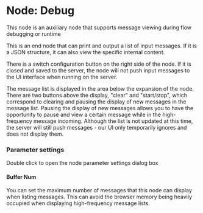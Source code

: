 Node: Debug
==

This node is an auxiliary node that supports message viewing during flow debugging or runtime




This is an end node that can print and output a list of input messages. If it is a JSON structure, it can also view the specific internal content.

There is a switch configuration button on the right side of the node. If it is closed and saved to the server, the node will not push input messages to the UI interface when running on the server.

The message list is displayed in the area below the expansion of the node. There are two buttons above the display, "clear" and "start/stop", which correspond to clearing and pausing the display of new messages in the message list. Pausing the display of new messages allows you to have the opportunity to pause and view a certain message while in the high-frequency message incoming. Although the list is not updated at this time, the server will still push messages - our UI only temporarily ignores and does not display them.


### Parameter settings

Double click to open the node parameter settings dialog box

#### Buffer Num



You can set the maximum number of messages that this node can display when listing messages. This can avoid the browser memory being heavily occupied when displaying high-frequency message lists.


